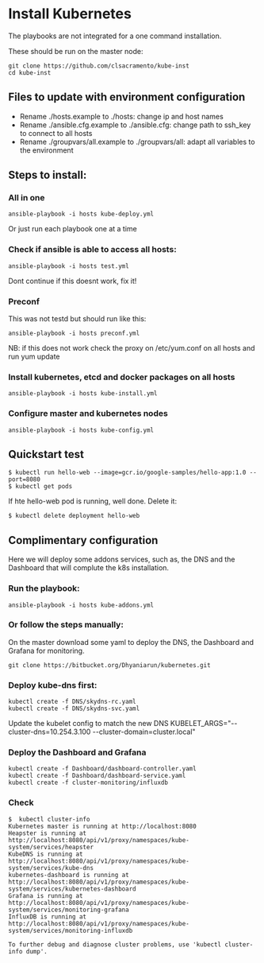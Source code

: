 # Install Kubernetes

The playbooks are not integrated for a one command installation.

These should be run on the master node:
~~~
git clone https://github.com/clsacramento/kube-inst
cd kube-inst
~~~

## Files to update with environment configuration

 * Rename ./hosts.example to ./hosts: change ip and host names
 * Rename ./ansible.cfg.example to ./ansible.cfg: change path to ssh_key to connect to all hosts
 * Rename ./groupvars/all.example to ./groupvars/all: adapt all variables to the environment


## Steps to install:

### All in one

~~~
ansible-playbook -i hosts kube-deploy.yml
~~~

Or just run each playbook one at a time

### Check if ansible is able to access all hosts:

~~~
ansible-playbook -i hosts test.yml
~~~

Dont continue if this doesnt work, fix it!

### Preconf
This was not testd but should run like this:
~~~
ansible-playbook -i hosts preconf.yml
~~~
NB: if this does not work check the proxy on /etc/yum.conf on all hosts and run yum update

### Install kubernetes, etcd and docker packages on all hosts
~~~
ansible-playbook -i hosts kube-install.yml
~~~

### Configure master and kubernetes nodes
~~~
ansible-playbook -i hosts kube-config.yml
~~~

## Quickstart test
~~~
$ kubectl run hello-web --image=gcr.io/google-samples/hello-app:1.0 --port=8080
$ kubectl get pods
~~~

If hte hello-web pod is running, well done. Delete it:
~~~
$ kubectl delete deployment hello-web
~~~

## Complimentary configuration

Here we will deploy some addons services, such as, the DNS and the Dashboard that will complute the k8s installation.

### Run the playbook:
~~~
ansible-playbook -i hosts kube-addons.yml
~~~

### Or follow the steps manually:

On the master download some yaml to deploy the DNS, the Dashboard and Grafana for monitoring.

~~~
git clone https://bitbucket.org/Dhyaniarun/kubernetes.git
~~~

### Deploy kube-dns first:
~~~
kubectl create -f DNS/skydns-rc.yaml
kubectl create -f DNS/skydns-svc.yaml
~~~

Update the kubelet config to match the new DNS
KUBELET_ARGS="--cluster-dns=10.254.3.100 --cluster-domain=cluster.local"

### Deploy the Dashboard and Grafana

~~~
kubectl create -f Dashboard/dashboard-controller.yaml
kubectl create -f Dashboard/dashboard-service.yaml   
kubectl create -f cluster-monitoring/influxdb
~~~


### Check
~~~
$  kubectl cluster-info
Kubernetes master is running at http://localhost:8080
Heapster is running at http://localhost:8080/api/v1/proxy/namespaces/kube-system/services/heapster
KubeDNS is running at http://localhost:8080/api/v1/proxy/namespaces/kube-system/services/kube-dns
kubernetes-dashboard is running at http://localhost:8080/api/v1/proxy/namespaces/kube-system/services/kubernetes-dashboard
Grafana is running at http://localhost:8080/api/v1/proxy/namespaces/kube-system/services/monitoring-grafana
InfluxDB is running at http://localhost:8080/api/v1/proxy/namespaces/kube-system/services/monitoring-influxdb

To further debug and diagnose cluster problems, use 'kubectl cluster-info dump'.
~~~
